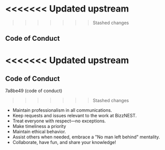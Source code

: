 <<<<<<< Updated upstream
=======

>>>>>>> Stashed changes

## Code of Conduct

<<<<<<< Updated upstream
=======

## Code of Conduct
7a8be49 (code of conduct)

>>>>>>> Stashed changes
* Maintain professionalism in all communications.
* Keep requests and issues relevant to the work at BizzNEST.
* Treat everyone with respect—no exceptions.
* Make timeliness a priority
* Maintain ethical behavior.
* Assist others when needed, embrace a "No man left behind" mentality.
* Collaborate, have fun, and share your knowledge!

